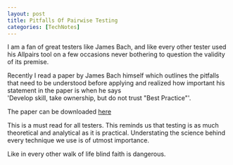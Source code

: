 ```yaml
---
layout: post
title: Pitfalls Of Pairwise Testing
categories: [TechNotes]
---
```


I am a fan of great testers like James Bach, and like every other tester used his Allpairs
tool on a few occasions never bothering to question the validity of its premise.

Recently I read a paper by James Bach himself which outlines the pitfalls that need to be understood
before applying and realized how important his statement in the paper is when he says  
'Develop skill, take ownership, but do not trust "Best Practice"'.

The paper can be downloaded [here](http://www.testingeducation.org/wtst5/PairwisePNSQC2004.pdf)

This is a must read for all testers. This reminds us that testing is as much theoretical and
analytical as it is practical. Understating the science behind every technique we use is of utmost
importance.

Like in every other walk of life blind faith is dangerous.
